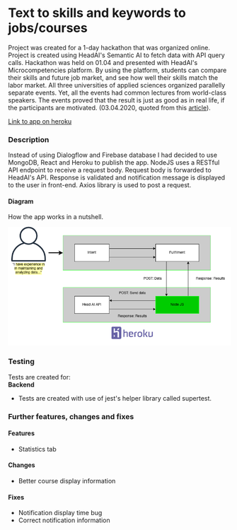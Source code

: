 # Text to skills and keywords to jobs/courses

Project was created for a 1-day hackathon that was organized online.
Project is created using HeadAI's Semantic AI to fetch data with API query calls. Hackathon was
held on 01.04 and presented with HeadAI's Microcompetencies platform. By using the platform, students can compare their skills and future job market, 
and see how well their skills match the labor market. All three universities of applied sciences organized parallelly separate events. Yet, all the events had common lectures from world-class speakers. 
The events proved that the result is just as good as in real life, if the participants are motivated.
(03.04.2020, quoted from this <a href="https://www.3amk.fi/en/2020/04/03/first-virtual-hackathon-succeeded-beyond-expectations/">article</a>). 

<a href="https://headai-text-to-skills-85t5322.herokuapp.com/">Link to app on heroku</a>

### Description
Instead of using Dialogflow and Firebase database I had decided to use MongoDB, React and Heroku to publish the app. 
NodeJS uses a RESTful API endpoint to receive a request body. Request body is forwarded to HeadAI's API. 
Response is validated and notification message is displayed to the user in front-end. Axios library is used to post a request.

#### Diagram
How the app works in a nutshell.
<p align = "center">
<img src="readme_images/hackathon_diagram.png" alt="hackathon_diagram" width="600">
</p>

### Testing
Tests are created for:
<br>
<b>Backend</b>
<ul>
  <li>Tests are created with use of jest's helper library called supertest.</li>
</ul>

### Further features, changes and fixes
#### Features
<ul>
  <li>Statistics tab</li>
</ul>

#### Changes

<ul>
  <li>Better course display information</li>
</ul>

#### Fixes

<ul>
  <li>Notification display time bug</li>
  <li>Correct notification information</li>
</ul>
